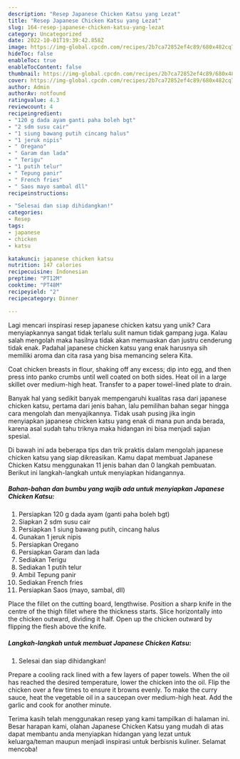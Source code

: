 ```yaml
---
description: "Resep Japanese Chicken Katsu yang Lezat"
title: "Resep Japanese Chicken Katsu yang Lezat"
slug: 164-resep-japanese-chicken-katsu-yang-lezat
category: Uncategorized
date: 2022-10-01T19:39:42.858Z
image: https://img-global.cpcdn.com/recipes/2b7ca72852ef4c89/680x482cq70/japanese-chicken-katsu-foto-resep-utama.jpg
hideToc: false
enableToc: true
enableTocContent: false
thumbnail: https://img-global.cpcdn.com/recipes/2b7ca72852ef4c89/680x482cq70/japanese-chicken-katsu-foto-resep-utama.jpg
cover: https://img-global.cpcdn.com/recipes/2b7ca72852ef4c89/680x482cq70/japanese-chicken-katsu-foto-resep-utama.jpg
author: Admin
authorAv: notfound
ratingvalue: 4.3
reviewcount: 4
recipeingredient:
- "120 g dada ayam ganti paha boleh bgt"
- "2 sdm susu cair"
- "1 siung bawang putih cincang halus"
- "1 jeruk nipis"
- " Oregano"
- " Garam dan lada"
- " Terigu"
- "1 putih telur"
- " Tepung panir"
- " French fries"
- " Saos mayo sambal dll"
recipeinstructions:

- "Selesai dan siap dihidangkan!"
categories:
- Resep
tags:
- japanese
- chicken
- katsu

katakunci: japanese chicken katsu 
nutrition: 147 calories
recipecuisine: Indonesian
preptime: "PT12M"
cooktime: "PT48M"
recipeyield: "2"
recipecategory: Dinner

---
```





Lagi mencari inspirasi resep japanese chicken katsu yang unik? Cara menyiapkannya sangat tidak terlalu sulit namun tidak gampang juga. Kalau salah mengolah maka hasilnya tidak akan memuaskan dan justru cenderung tidak enak. Padahal japanese chicken katsu yang enak harusnya sih memiliki aroma dan cita rasa yang bisa memancing selera Kita.





Coat chicken breasts in flour, shaking off any excess; dip into egg, and then press into panko crumbs until well coated on both sides. Heat oil in a large skillet over medium-high heat. Transfer to a paper towel-lined plate to drain.

Banyak hal yang sedikit banyak mempengaruhi kualitas rasa dari japanese chicken katsu, pertama dari jenis bahan, lalu pemilihan bahan segar hingga cara mengolah dan menyajikannya. Tidak usah pusing jika ingin menyiapkan japanese chicken katsu yang enak di mana pun anda berada, karena asal sudah tahu triknya maka hidangan ini bisa menjadi sajian spesial.






Di bawah ini ada beberapa tips dan trik praktis dalam mengolah japanese chicken katsu yang siap dikreasikan. Kamu dapat membuat Japanese Chicken Katsu menggunakan 11 jenis bahan dan 0 langkah pembuatan. Berikut ini langkah-langkah untuk menyiapkan hidangannya.

<!--inarticleads1-->

##### Bahan-bahan dan bumbu yang wajib ada untuk menyiapkan Japanese Chicken Katsu:

1. Persiapkan 120 g dada ayam (ganti paha boleh bgt)
1. Siapkan 2 sdm susu cair
1. Persiapkan 1 siung bawang putih, cincang halus
1. Gunakan 1 jeruk nipis
1. Persiapkan  Oregano
1. Persiapkan  Garam dan lada
1. Sediakan  Terigu
1. Sediakan 1 putih telur
1. Ambil  Tepung panir
1. Sediakan  French fries
1. Persiapkan  Saos (mayo, sambal, dll)


Place the fillet on the cutting board, lengthwise. Position a sharp knife in the centre of the thigh fillet where the thickness starts. Slice horizontally into the chicken outward, dividing it half. Open up the chicken outward by flipping the flesh above the knife. 

<!--inarticleads2-->

##### Langkah-langkah untuk membuat Japanese Chicken Katsu:


1. Selesai dan siap dihidangkan!

Prepare a cooling rack lined with a few layers of paper towels. When the oil has reached the desired temperature, lower the chicken into the oil. Flip the chicken over a few times to ensure it browns evenly. To make the curry sauce, heat the vegetable oil in a saucepan over medium-high heat. Add the garlic and cook for another minute. 

Terima kasih telah menggunakan resep yang kami tampilkan di halaman ini. Besar harapan kami, olahan Japanese Chicken Katsu yang mudah di atas dapat membantu anda menyiapkan hidangan yang lezat untuk keluarga/teman maupun menjadi inspirasi untuk berbisnis kuliner. Selamat mencoba!
